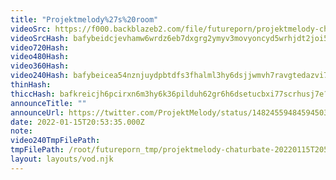 ```yaml
---
title: "Projektmelody%27s%20room"
videoSrc: https://f000.backblazeb2.com/file/futureporn/projektmelody-chaturbate-20220115T205335Z.mp4
videoSrcHash: bafybeidcjevhamw6wrdz6eb7dxgrg2ymyv3movyoncyd5wrhjdt2joi5qm?filename=projektmelody-chaturbate-20220115T205300Z-source.mp4
video720Hash: 
video480Hash: 
video360Hash: 
video240Hash: bafybeicea54nznjuydpbtdfs3fhalml3hy6dsjjwmvh7ravgtedazvi7zq?filename=projektmelody-chaturbate-20220115T205300Z-240p.mp4
thinHash: 
thiccHash: bafkreicjh6pcirxn6m3hy6k36pilduh62gr6h6dsetucbxi77scrhusj7e?filename=20220115T205300Z-thicc.jpg
announceTitle: ""
announceUrl: https://twitter.com/ProjektMelody/status/1482455948459450369
date: 2022-01-15T20:53:35.000Z
note: 
video240TmpFilePath: 
tmpFilePath: /root/futureporn_tmp/projektmelody-chaturbate-20220115T205335Z.mp4
layout: layouts/vod.njk
---
```

